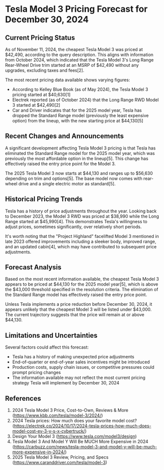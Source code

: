 # Tesla Model 3 Pricing Forecast for December 30, 2024

## Current Pricing Status

As of November 11, 2024, the cheapest Tesla Model 3 was priced at $42,490, according to the query description. This aligns with information from October 2024, which indicated that the Tesla Model 3's Long Range Rear-Wheel Drive trim started at an MSRP of $42,490 without any upgrades, excluding taxes and fees[2].

The most recent pricing data available shows varying figures:
- According to Kelley Blue Book (as of May 2024), the Tesla Model 3 pricing started at $40,630[1]
- Electrek reported (as of October 2024) that the Long Range RWD Model 3 started at $42,490[2]
- Car and Driver indicates that for the 2025 model year, Tesla has dropped the Standard Range model (previously the least expensive option) from the lineup, with the new starting price at $44,130[5]

## Recent Changes and Announcements

A significant development affecting Tesla Model 3 pricing is that Tesla has eliminated the Standard Range model for the 2025 model year, which was previously the most affordable option in the lineup[5]. This change has effectively raised the entry price point for the Model 3.

The 2025 Tesla Model 3 now starts at $44,130 and ranges up to $56,630 depending on trim and options[5]. The base model now comes with rear-wheel drive and a single electric motor as standard[5].

## Historical Pricing Trends

Tesla has a history of price adjustments throughout the year. Looking back to December 2023, the Model 3 RWD was priced at $38,990 while the Long Range started at $45,990[4]. This demonstrates Tesla's willingness to adjust prices, sometimes significantly, over relatively short periods.

It's worth noting that the "Project Highland" facelifted Model 3 mentioned in late 2023 offered improvements including a sleeker body, improved range, and an updated cabin[4], which may have contributed to subsequent price adjustments.

## Forecast Analysis

Based on the most recent information available, the cheapest Tesla Model 3 appears to be priced at $44,130 for the 2025 model year[5], which is above the $43,000 threshold specified in the resolution criteria. The elimination of the Standard Range model has effectively raised the entry price point.

Unless Tesla implements a price reduction before December 30, 2024, it appears unlikely that the cheapest Model 3 will be listed under $43,000. The current trajectory suggests that the price will remain at or above $44,130.

## Limitations and Uncertainties

Several factors could affect this forecast:
- Tesla has a history of making unexpected price adjustments
- End-of-quarter or end-of-year sales incentives might be introduced
- Production costs, supply chain issues, or competitive pressures could prompt pricing changes
- The information available may not reflect the most current pricing strategy Tesla will implement by December 30, 2024

## References

1. 2024 Tesla Model 3 Price, Cost-to-Own, Reviews & More (https://www.kbb.com/tesla/model-3/2024/)
2. 2024 Tesla prices: How much does your favorite model cost? (https://electrek.co/2024/10/17/2024-tesla-prices-how-much-does-model-cost-ev-3-y-s-x-cybertruck/)
3. Design Your Model 3 (https://www.tesla.com/model3/design)
4. Tesla Model 3 And Model Y Will Be MUCH More Expensive in 2024 (https://carbuzz.com/news/tesla-model-3-and-model-y-will-be-much-more-expensive-in-2024/)
5. 2025 Tesla Model 3 Review, Pricing, and Specs (https://www.caranddriver.com/tesla/model-3)